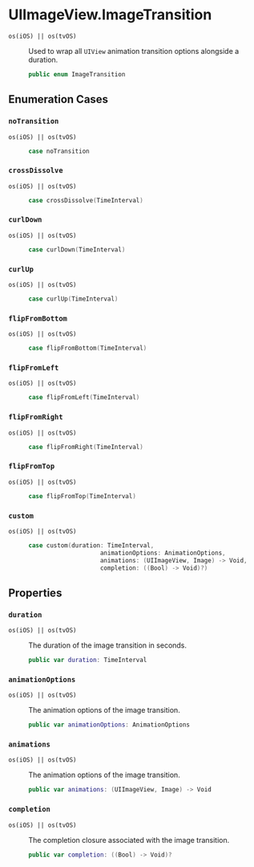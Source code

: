 # UIImageView.ImageTransition

<dl>
<dt><code>os(iOS) || os(tvOS)</code></dt>
<dd>

Used to wrap all `UIView` animation transition options alongside a duration.

``` swift
public enum ImageTransition 
```

</dd>
</dl>

## Enumeration Cases

### `noTransition`

<dl>
<dt><code>os(iOS) || os(tvOS)</code></dt>
<dd>

``` swift
case noTransition
```

</dd>
</dl>

### `crossDissolve`

<dl>
<dt><code>os(iOS) || os(tvOS)</code></dt>
<dd>

``` swift
case crossDissolve(TimeInterval)
```

</dd>
</dl>

### `curlDown`

<dl>
<dt><code>os(iOS) || os(tvOS)</code></dt>
<dd>

``` swift
case curlDown(TimeInterval)
```

</dd>
</dl>

### `curlUp`

<dl>
<dt><code>os(iOS) || os(tvOS)</code></dt>
<dd>

``` swift
case curlUp(TimeInterval)
```

</dd>
</dl>

### `flipFromBottom`

<dl>
<dt><code>os(iOS) || os(tvOS)</code></dt>
<dd>

``` swift
case flipFromBottom(TimeInterval)
```

</dd>
</dl>

### `flipFromLeft`

<dl>
<dt><code>os(iOS) || os(tvOS)</code></dt>
<dd>

``` swift
case flipFromLeft(TimeInterval)
```

</dd>
</dl>

### `flipFromRight`

<dl>
<dt><code>os(iOS) || os(tvOS)</code></dt>
<dd>

``` swift
case flipFromRight(TimeInterval)
```

</dd>
</dl>

### `flipFromTop`

<dl>
<dt><code>os(iOS) || os(tvOS)</code></dt>
<dd>

``` swift
case flipFromTop(TimeInterval)
```

</dd>
</dl>

### `custom`

<dl>
<dt><code>os(iOS) || os(tvOS)</code></dt>
<dd>

``` swift
case custom(duration: TimeInterval,
                    animationOptions: AnimationOptions,
                    animations: (UIImageView, Image) -> Void,
                    completion: ((Bool) -> Void)?)
```

</dd>
</dl>

## Properties

### `duration`

<dl>
<dt><code>os(iOS) || os(tvOS)</code></dt>
<dd>

The duration of the image transition in seconds.

``` swift
public var duration: TimeInterval 
```

</dd>
</dl>

### `animationOptions`

<dl>
<dt><code>os(iOS) || os(tvOS)</code></dt>
<dd>

The animation options of the image transition.

``` swift
public var animationOptions: AnimationOptions 
```

</dd>
</dl>

### `animations`

<dl>
<dt><code>os(iOS) || os(tvOS)</code></dt>
<dd>

The animation options of the image transition.

``` swift
public var animations: (UIImageView, Image) -> Void 
```

</dd>
</dl>

### `completion`

<dl>
<dt><code>os(iOS) || os(tvOS)</code></dt>
<dd>

The completion closure associated with the image transition.

``` swift
public var completion: ((Bool) -> Void)? 
```

</dd>
</dl>
